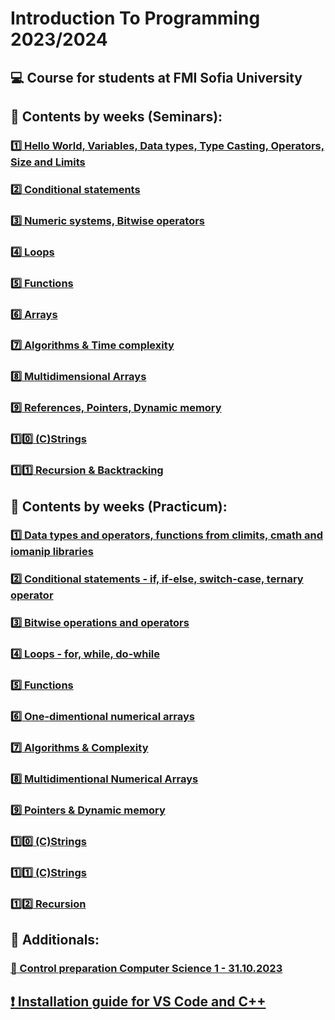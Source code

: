 # Introduction To Programming 2023/2024
## :computer: Course for students at FMI Sofia University

## :pushpin: Contents by weeks (Seminars):
### [:one: Hello World, Variables, Data types, Type Casting, Operators, Size and Limits](https://github.com/KrashM/Introduction_To_Programming/tree/main/Seminars/Week%2001)
### [:two: Conditional statements](https://github.com/KrashM/Introduction_To_Programming/tree/main/Seminars/Week%2002)
### [:three: Numeric systems, Bitwise operators](https://github.com/KrashM/Introduction_To_Programming/tree/main/Seminars/Week%2003)
### [:four: Loops](https://github.com/KrashM/Introduction_To_Programming/tree/main/Seminars/Week%2004)
### [:five: Functions](https://github.com/KrashM/Introduction_To_Programming/tree/main/Seminars/Week%2005)
### [:six: Arrays](https://github.com/KrashM/Introduction_To_Programming/tree/main/Seminars/Week%2006)
### [:seven: Algorithms & Time complexity](https://github.com/KrashM/Introduction_To_Programming/tree/main/Seminars/Week%2007)
### [:eight: Multidimensional Arrays](https://github.com/KrashM/Introduction_To_Programming/tree/main/Seminars/Week%2008)
### [:nine: References, Pointers, Dynamic memory](https://github.com/KrashM/Introduction_To_Programming/tree/main/Seminars/Week%2009)
### [:one::zero: (C)Strings](https://github.com/KrashM/Introduction_To_Programming/tree/main/Seminars/Week%2010)
### [:one::one: Recursion & Backtracking](https://github.com/KrashM/Introduction_To_Programming/tree/main/Seminars/Week%2011)


## :pushpin: Contents by weeks (Practicum):
### [:one: Data types and operators, functions from climits, cmath and iomanip libraries](https://github.com/KrashM/Introduction_To_Programming/tree/main/Practicum/Week%2001)
### [:two: Conditional statements - if, if-else, switch-case, ternary operator](https://github.com/KrashM/Introduction_To_Programming/tree/main/Practicum/Week%2002)
### [:three: Bitwise operations and operators](https://github.com/KrashM/Introduction_To_Programming/tree/main/Practicum/Week%2003)
### [:four: Loops - for, while, do-while](https://github.com/KrashM/Introduction_To_Programming/tree/main/Practicum/Week%2004)
### [:five: Functions](https://github.com/KrashM/Introduction_To_Programming/tree/main/Practicum/Week%2005)
### [:six: One-dimentional numerical arrays](https://github.com/KrashM/Introduction_To_Programming/tree/main/Practicum/Week%2006)
### [:seven: Algorithms & Complexity](https://github.com/KrashM/Introduction_To_Programming/tree/main/Practicum/Week%2007)
### [:eight: Multidimentional Numerical Arrays](https://github.com/KrashM/Introduction_To_Programming/tree/main/Practicum/Week%2008)
### [:nine: Pointers & Dynamic memory](https://github.com/KrashM/Introduction_To_Programming/tree/main/Practicum/Week%2009)
### [:one::zero: (C)Strings](https://github.com/KrashM/Introduction_To_Programming/tree/main/Practicum/Week%2010)
### [:one::one: (C)Strings](https://github.com/KrashM/Introduction_To_Programming/tree/main/Practicum/Week%2011)
### [:one::two: Recursion](https://github.com/KrashM/Introduction_To_Programming/tree/main/Practicum/Week%2012)

## :pushpin: Additionals:
### [:date: Control preparation Computer Science 1 - 31.10.2023](https://github.com/KrashM/Introduction_To_Programming/tree/main/Additional%20Exercises/Control%20preparation%20CS%201%20-%2031.10.2023)

## [:exclamation: Installation guide for VS Code and C++](https://github.com/KrashM/Introduction_To_Programming/blob/main/Utils/InstallationGuide.md)